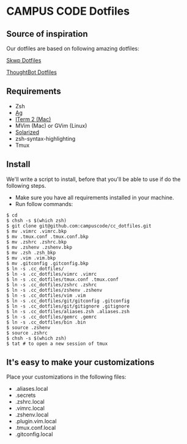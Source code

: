 CAMPUS CODE Dotfiles
====================

## Source of inspiration

Our dotfiles are based on following amazing dotfiles:

[Skwp Dotfiles](http://github.com/skwp/dotfiles)

[ThoughtBot Dotfiles](http://github.com/thoughtbot/dotfiles)

## Requirements

* Zsh
* [Ag](https://github.com/ggreer/the_silver_searcher)
* [ITerm 2 (Mac)](https://www.iterm2.com/index.html)
* MVim (Mac) or GVim (Linux)
* [Solarized](http://ethanschoonover.com/solarized)
* zsh-syntax-highlighting
* Tmux

## Install

We'll write a script to install, before that you'll be able to use if do the following
steps.

* Make sure you have all requirements installed in your machine.
* Run follow commands:

```
$ cd
$ chsh -s $(which zsh)
$ git clone git@github.com:campuscode/cc_dotfiles.git
$ mv .vimrc .vimrc.bkp
$ mv .tmux.conf .tmux.conf.bkp
$ mv .zshrc .zshrc.bkp
$ mv .zshenv .zshenv.bkp
$ mv .zsh .zsh_bkp
$ mv .vim .vim.bkp
$ mv .gitconfig .gitconfig.bkp
$ ln -s .cc_dotfiles/
$ ln -s .cc_dotfiles/vimrc .vimrc
$ ln -s .cc_dotfiles/tmux.conf .tmux.conf
$ ln -s .cc_dotfiles/zshrc .zshrc
$ ln -s .cc_dotfiles/zshenv .zshenv
$ ln -s .cc_dotfiles/vim .vim
$ ln -s .cc_dotfiles/git/gitconfig .gitconfig
$ ln -s .cc_dotfiles/git/gitignore .gitignore
$ ln -s .cc_dotfiles/aliases.zsh .aliases.zsh
$ ln -s .cc_dotfiles/gemrc .gemrc
$ ln -s .cc_dotfiles/bin .bin
$ source .zshenv
$ source .zshrc
$ chsh -s $(which zsh)
$ tat # to open a new session of tmux
```

## It's easy to make your customizations

Place your customizations in the following files:

* .aliases.local
* .secrets
* .zshrc.local
* .vimrc.local
* .zshenv.local
* .plugin.vim.local
* .tmux.conf.local
* .gitconfig.local
